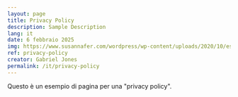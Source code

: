 ```yaml
---
layout: page
title: Privacy Policy
description: Sample Description
lang: it
date: 6 febbraio 2025
img: https://www.susannafer.com/wordpress/wp-content/uploads/2020/10/esempio-personas-template-1.png
ref: privacy-policy
creator: Gabriel Jones
permalink: /it/privacy-policy
---
```


Questo è un esempio di pagina per una "privacy policy".
